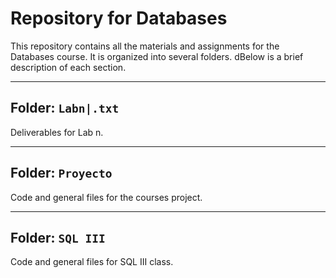 # Repository for Databases

This repository contains all the materials and assignments for the Databases course. It is organized into several folders. dBelow is a brief description of each section.

---

## Folder: `Labn|.txt`

Deliverables for Lab n.

---

## Folder: `Proyecto`

Code and general files for the courses project.

---

## Folder: `SQL III`

Code and general files for SQL III class.